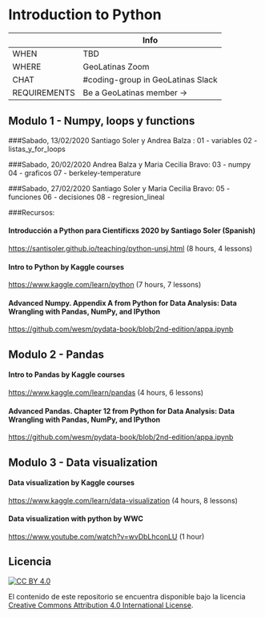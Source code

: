 # Introduction to Python

|             | Info
|-------------|-------------------------------------------------
| WHEN        | TBD
| WHERE       | GeoLatinas Zoom
| CHAT       | #coding-group in GeoLatinas Slack
| REQUIREMENTS | Be a GeoLatinas member ->


## Modulo 1 - Numpy, loops y functions

###Sabado, 13/02/2020 Santiago Soler y Andrea Balza :
 01 - variables
 02 - listas_y_for_loops

###Sabado, 20/02/2020 Andrea Balza y Maria Cecilia Bravo:
03 - numpy
04 - graficos
07 - berkeley-temperature

###Sabado, 27/02/2020 Santiago Soler y Maria Cecilia Bravo:
05 - funciones
06 - decisiones
08 - regresion_lineal

###Recursos:
#### Introducción a Python para Científicxs 2020 by Santiago Soler (Spanish)
https://santisoler.github.io/teaching/python-unsj.html (8 hours, 4 lessons)

#### Intro to Python by Kaggle courses
https://www.kaggle.com/learn/python (7 hours, 7 lessons)

#### Advanced Numpy. Appendix A from Python for Data Analysis: Data Wrangling with Pandas, NumPy, and IPython
https://github.com/wesm/pydata-book/blob/2nd-edition/appa.ipynb

## Modulo 2 - Pandas

#### Intro to Pandas by Kaggle courses  
https://www.kaggle.com/learn/pandas (4 hours, 6 lessons)

#### Advanced Pandas. Chapter 12 from Python for Data Analysis: Data Wrangling with Pandas, NumPy, and IPython
https://github.com/wesm/pydata-book/blob/2nd-edition/appa.ipynb

## Modulo 3 - Data visualization

#### Data visualization by Kaggle courses
https://www.kaggle.com/learn/data-visualization (4 hours, 8 lessons)

#### Data visualization with python by WWC
https://www.youtube.com/watch?v=wvDbLhconLU (1 hour)

## Licencia

[![CC BY 4.0][cc-by-image]][cc-by]

El contenido de este repositorio se encuentra disponible bajo la licencia [Creative Commons Attribution 4.0 International License][cc-by].

[cc-by]: http://creativecommons.org/licenses/by/4.0/
[cc-by-image]: https://i.creativecommons.org/l/by/4.0/88x31.png
